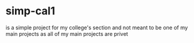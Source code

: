 # simp-cal1
is a simple project for my college's section and not meant to be one of my main projects as all of my main projects are privet
